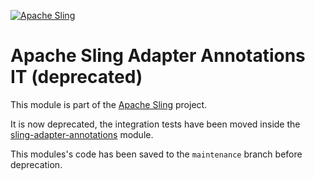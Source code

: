 [![Apache Sling](https://sling.apache.org/res/logos/sling.png)](https://sling.apache.org)

# Apache Sling Adapter Annotations IT (deprecated)

This module is part of the [Apache Sling](https://sling.apache.org) project.

It is now deprecated, the integration tests have been moved inside the
[sling-adapter-annotations](https://github.com/apache/sling-org-apache-sling-adapter-annotations)
module.

This modules's code has been saved to the `maintenance` branch before deprecation.

